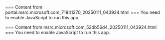 === Content from portal.msrc.microsoft.com_71841270_20250111_043924.html ===
You need to enable JavaScript to run this app.

=== Content from msrc.microsoft.com_52db56d4_20250111_043924.html ===
You need to enable JavaScript to run this app.
